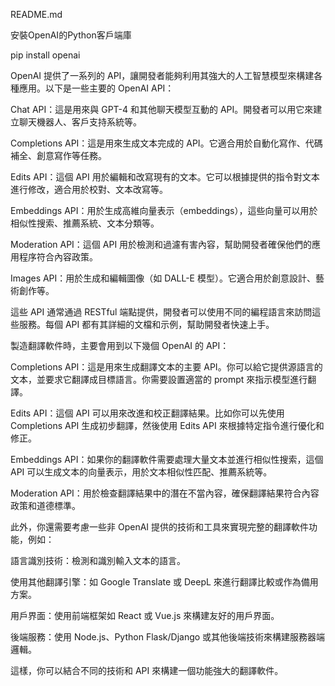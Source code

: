 README.md

安裝OpenAI的Python客戶端庫

pip install openai


OpenAI 提供了一系列的 API，讓開發者能夠利用其強大的人工智慧模型來構建各種應用。以下是一些主要的 OpenAI API：

Chat API：這是用來與 GPT-4 和其他聊天模型互動的 API。開發者可以用它來建立聊天機器人、客戶支持系統等。

Completions API：這是用來生成文本完成的 API。它適合用於自動化寫作、代碼補全、創意寫作等任務。

Edits API：這個 API 用於編輯和改寫現有的文本。它可以根據提供的指令對文本進行修改，適合用於校對、文本改寫等。

Embeddings API：用於生成高維向量表示（embeddings），這些向量可以用於相似性搜索、推薦系統、文本分類等。

Moderation API：這個 API 用於檢測和過濾有害內容，幫助開發者確保他們的應用程序符合內容政策。

Images API：用於生成和編輯圖像（如 DALL-E 模型）。它適合用於創意設計、藝術創作等。

這些 API 通常通過 RESTful 端點提供，開發者可以使用不同的編程語言來訪問這些服務。每個 API 都有其詳細的文檔和示例，幫助開發者快速上手。


製造翻譯軟件時，主要會用到以下幾個 OpenAI 的 API：

Completions API：這是用來生成翻譯文本的主要 API。你可以給它提供源語言的文本，並要求它翻譯成目標語言。你需要設置適當的 prompt 來指示模型進行翻譯。

Edits API：這個 API 可以用來改進和校正翻譯結果。比如你可以先使用 Completions API 生成初步翻譯，然後使用 Edits API 來根據特定指令進行優化和修正。

Embeddings API：如果你的翻譯軟件需要處理大量文本並進行相似性搜索，這個 API 可以生成文本的向量表示，用於文本相似性匹配、推薦系統等。

Moderation API：用於檢查翻譯結果中的潛在不當內容，確保翻譯結果符合內容政策和道德標準。

此外，你還需要考慮一些非 OpenAI 提供的技術和工具來實現完整的翻譯軟件功能，例如：

語言識別技術：檢測和識別輸入文本的語言。

使用其他翻譯引擎：如 Google Translate 或 DeepL 來進行翻譯比較或作為備用方案。

用戶界面：使用前端框架如 React 或 Vue.js 來構建友好的用戶界面。

後端服務：使用 Node.js、Python Flask/Django 或其他後端技術來構建服務器端邏輯。

這樣，你可以結合不同的技術和 API 來構建一個功能強大的翻譯軟件。
